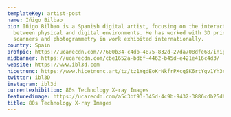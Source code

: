 ```yaml
---
templateKey: artist-post
name: Iñigo Bilbao
bio: Iñigo Bilbao is a Spanish digital artist, focusing on the interactions
  between physical and digital environments. He has worked with 3D printers, 3D
  scanners and photogrammetry in work exhibited internationally.
country: Spain
profpic: https://ucarecdn.com/77600b34-c4db-4875-832d-27da708dfe68/inigo_500c.gif
midbanner: https://ucarecdn.com/cbe1652a-bdbf-4462-b45d-e421e416c4d3/
website: https://www.ibl3d.com
hicetnunc: https://www.hicetnunc.art/tz/tz1YgdEoKrNkfrPXcqSK6rtYgv1Yh3cFTrsF/creations
twitter: ibl3D
instagram: ibl3d
currentexhibition: 80s Technology X-ray Images
featuredimage: https://ucarecdn.com/a5c3bf93-345d-4c9b-9432-3886cdb25d60/
title: 80s Technology X-ray Images
---
```

